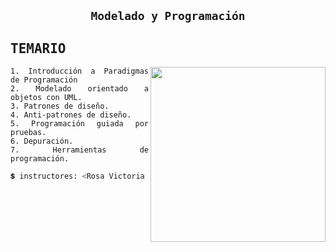 <div align="justify">

## <p align="center">`Modelado y Programación`</p> <img alt="" align="left" src="https://img.shields.io/github/commit-activity/m/owl4ce/hmg/main?style=flat-square&label=&color=000000&logo=gitbook&logoColor=white&labelColor=000000"/> <img alt="" align="right" src="https://badges.pufler.dev/visits/owl4ce/hmg?style=flat-square&label=&color=000000&logo=github&logoColor=white&labelColor=000000"/>

## <samp>TEMARIO</samp>

<a href="#adding-this-overlay">
  <img alt="" align="right" width="280px" src="https://images.wikidexcdn.net/mwuploads/esssbwiki/thumb/9/95/latest/20220817125116/Kirby_en_Kirby_y_la_tierra_olvidada.png/800px-Kirby_en_Kirby_y_la_tierra_olvidada.png"/>
</a>

```
1. Introducción a Paradigmas de Programación
2. Modelado orientado a objetos con UML.
3. Patrones de diseño.
4. Anti-patrones de diseño.
5. Programación guiada por pruebas.
6. Depuración.
7. Herramientas de programación.
```

```sh
💲 instructores: <Rosa Victoria Villa Padilla> <Arturo Lemus Pablo>
```
